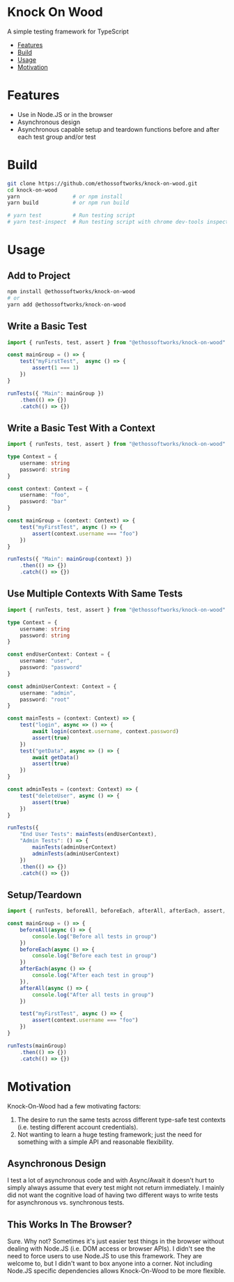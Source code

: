 # Knock On Wood
A simple testing framework for TypeScript

* [Features](#features)
* [Build](#build)
* [Usage](#usage)
* [Motivation](#motivation)

# Features
* Use in Node.JS or in the browser
* Asynchronous design
* Asynchronous capable setup and teardown functions before and after each test group and/or test

# Build
```bash
git clone https://github.com/ethossoftworks/knock-on-wood.git
cd knock-on-wood
yarn                 # or npm install
yarn build           # or npm run build

# yarn test          # Run testing script
# yarn test-inspect  # Run testing script with chrome dev-tools inspector
```

# Usage
## Add to Project
```bash
npm install @ethossoftworks/knock-on-wood
# or
yarn add @ethossoftworks/knock-on-wood
```

## Write a Basic Test
```typescript
import { runTests, test, assert } from "@ethossoftworks/knock-on-wood"

const mainGroup = () => {
    test("myFirstTest",  async () => {
        assert(1 === 1)
    })
}

runTests({ "Main": mainGroup })
    .then(() => {})
    .catch(() => {})
```

## Write a Basic Test With a Context
```typescript
import { runTests, test, assert } from "@ethossoftworks/knock-on-wood"

type Context = {
    username: string
    password: string
}

const context: Context = {
    username: "foo",
    password: "bar"
}

const mainGroup = (context: Context) => {
    test("myFirstTest", async () => {
        assert(context.username === "foo")
    })
}

runTests({ "Main": mainGroup(context) })
    .then(() => {})
    .catch(() => {})
```

## Use Multiple Contexts With Same Tests
```typescript
import { runTests, test, assert } from "@ethossoftworks/knock-on-wood"

type Context = {
    username: string
    password: string
}

const endUserContext: Context = {
    username: "user",
    password: "password"
}

const adminUserContext: Context = {
    username: "admin",
    password: "root"
}

const mainTests = (context: Context) => {
    test("login", async => () => {
        await login(context.username, context.password)
        assert(true)
    })
    test("getData", async => () => {
        await getData()
        assert(true)
    })
}

const adminTests = (context: Context) => {
    test("deleteUser", async () => {
        assert(true)
    })
}

runTests({
    "End User Tests": mainTests(endUserContext),
    "Admin Tests": () => {
        mainTests(adminUserContext)
        adminTests(adminUserContext)
    })
    .then(() => {})
    .catch(() => {})
```

## Setup/Teardown
```typescript
import { runTests, beforeAll, beforeEach, afterAll, afterEach, assert, test } from "@ethossoftworks/knock-on-wood"

const mainGroup = () => {
    beforeAll(async () => {
        console.log("Before all tests in group")
    })
    beforeEach(async () => {
        console.log("Before each test in group")
    })
    afterEach(async () => {
        console.log("After each test in group")
    }),
    afterAll(async () => {
        console.log("After all tests in group")
    })

    test("myFirstTest", async () => {
        assert(context.username === "foo")
    })
}

runTests(mainGroup)
    .then(() => {})
    .catch(() => {})
```

# Motivation
Knock-On-Wood had a few motivating factors:
1. The desire to run the same tests across different type-safe test contexts (i.e. testing different account credentials).
2. Not wanting to learn a huge testing framework; just the need for something with a simple API and reasonable flexibility.

## Asynchronous Design
I test a lot of asynchronous code and with Async/Await it doesn't hurt to simply always assume that every test might not return immediately. I mainly did not want the cognitive load of having two different ways to write tests for asynchronous vs. synchronous tests.

## This Works In The Browser?
Sure. Why not? Sometimes it's just easier test things in the browser without dealing with Node.JS (i.e. DOM access or browser APIs). I didn't see the need to force users to use Node.JS to use this framework. They are welcome to, but I didn't want to box anyone into a corner. Not including Node.JS specific dependencies allows Knock-On-Wood to be more flexible.
